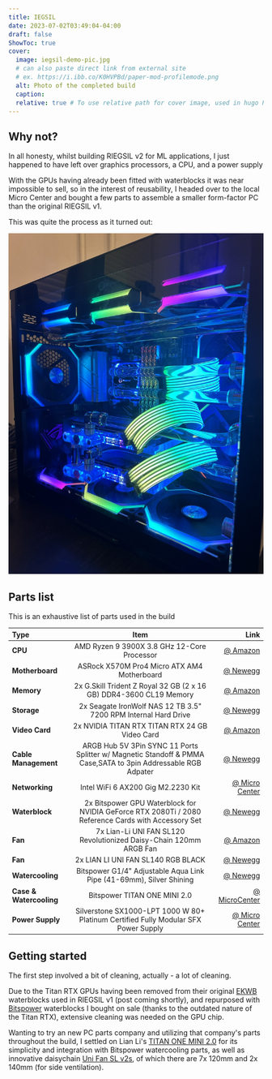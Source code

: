 ```yaml
---
title: IEGSIL
date: 2023-07-02T03:49:04-04:00
draft: false
ShowToc: true
cover:
  image: iegsil-demo-pic.jpg
  # can also paste direct link from external site
  # ex. https://i.ibb.co/K0HVPBd/paper-mod-profilemode.png
  alt: Photo of the completed build
  caption:
  relative: true # To use relative path for cover image, used in hugo Page-bundles
---
```


## Why not?

In all honesty, whilst building RIEGSIL v2 for ML applications, I just happened to have left over graphics processors, a CPU, and a power supply

With the GPUs having already been fitted with waterblocks it was near impossible to sell, so in the interest of reusability, I headed over to the local Micro Center and bought a few parts to assemble a smaller form-factor PC than the original RIEGSIL v1.

This was quite the process as it turned out:

![IEGSIL](iegsil-demo-pic.jpg)

## Parts list

This is an exhaustive list of parts used in the build

| Type | Item | Link |
| :---- | :----: | ----: |
| **CPU** | AMD Ryzen 9 3900X 3.8 GHz 12-Core Processor | [@ Amazon](https://www.amazon.com/dp/B07SXMZLP9?tag=pcpapi-20&linkCode=ogi&th=1&psc=1) |
| **Motherboard** | ASRock X570M Pro4 Micro ATX AM4 Motherboard | [@ Newegg](https://www.newegg.com/asrock-x570m-pro4/p/N82E16813157887) |
| **Memory** | 2x G.Skill Trident Z Royal 32 GB (2 x 16 GB) DDR4-3600 CL19 Memory | [@ Amazon](https://www.amazon.com/dp/B07SQ3T4X3?tag=pcpapi-20&linkCode=ogi&th=1&psc=1) |
| **Storage** | 2x Seagate IronWolf NAS 12 TB 3.5" 7200 RPM Internal Hard Drive | [@ Newegg](https://www.newegg.com/seagate-ironwolf-st12000vn0008-12tb/p/1JW-001N-00027?Item=1JW-001N-00027&nm_mc=AFC-RAN-COM&cm_mmc=afc-ran-com-_-PCPartPicker&utm_medium=affiliate&utm_campaign=afc-ran-com-_-PCPartPicker&utm_source=afc-PCPartPicker&AFFID=2558510&AFFNAME=PCPartPicker&ACRID=1&ASID=https%3a%2f%2fpcpartpicker.com%2f&ranMID=44583&ranEAID=2558510&ranSiteID=8BacdVP0GFs-HPYWcPc.wqLNeIWmTYX2aQ) |
| **Video Card** | 2x NVIDIA TITAN RTX TITAN RTX 24 GB Video Card | [@ Amazon](https://www.amazon.com/dp/B07L8YGDL5?tag=pcpapi-20&linkCode=ogi&th=1&psc=1) |
| **Cable Management** | ARGB Hub 5V 3Pin SYNC 11 Ports Splitter w/ Magnetic Standoff & PMMA Case,SATA to 3pin Addressable RGB Adpater | [@ Newegg](https://www.newegg.com/p/1W7-005X-00093?Item=9SIACJFCAZ4145) |
| **Networking** | Intel WiFi 6 AX200 Gig M2.2230 Kit | [@ Micro Center](https://www.microcenter.com/product/636193/intel-wifi-6-ax200-gig-m22230-kit) |
| **Waterblock** | 2x Bitspower GPU Waterblock for NVIDIA GeForce RTX 2080Ti / 2080 Reference Cards with Accessory Set | [@ Newegg](https://www.newegg.com/p/37B-000X-003Y5?Item=9SIAEMWAZE0901) |
| **Fan** | 7x Lian-Li UNI FAN SL120 Revolutionized Daisy-Chain 120mm ARGB Fan | [@ Amazon](https://www.amazon.com/Lian-Li-SL120-Pack-Black/dp/B08HD75K4X) |
| **Fan** | 2x LIAN LI UNI FAN SL140 RGB BLACK | [@ Newegg](https://www.newegg.com/lian-li-uf-sl140-1b-case-fan/p/1YF-005G-00017) |
| **Watercooling** | Bitspower G1/4" Adjustable Aqua Link Pipe (41-69mm), Silver Shining | [@ Newegg](https://www.newegg.com/bitspower-bp-dg14aalpii-fittings/p/2YM-0001-00012?Item=9SIAEKS6MM8126) |
| **Case & Watercooling** | Bitspower TITAN ONE MINI 2.0 | [@ MicroCenter](https://www.microcenter.com/product/661034/bitspower-titan-one-mini-20-tempered-glass-microatx-mini-tower-computer-case-black) |
| **Power Supply** | Silverstone SX1000-LPT 1000 W 80+ Platinum Certified Fully Modular SFX Power Supply | [@ Micro Center](https://www.google.com/search?q=silverstone+1000w+sfx+psu&rlz=1C1QMKX_enUS1049US1049&oq=silverstone+sff+psu+1000&gs_lcrp=EgZjaHJvbWUqCggBEAAYCBgNGB4yBggAEEUYOTIKCAEQABgIGA0YHtIBCDczNTdqMGo3qAIAsAIA&sourceid=chrome&ie=UTF-8) |

## Getting started

The first step involved a bit of cleaning, actually - a lot of cleaning. 

Due to the Titan RTX GPUs having been removed from their original [EKWB](https://www.ekwb.com/) waterblocks used in RIEGSIL v1 (post coming shortly), and repurposed with [Bitspower](https://bitspower.com/) waterblocks I bought on sale (thanks to the outdated nature of the Titan RTX), extensive cleaning was needed on the GPU chip.

Wanting to try an new PC parts company and utilizing that company's parts throughout the build, I settled on Lian Li's [TITAN ONE MINI 2.0](https://bitspower.com/titanseries/titan_one_mini_2.0/) for its simplicity and integration with Bitspower watercooling parts, as well as innovative daisychain [Uni Fan SL v2s](https://lian-li.com/product/uni-fan-sl-v2/), of which there are 7x 120mm and 2x 140mm (for side ventilation).

